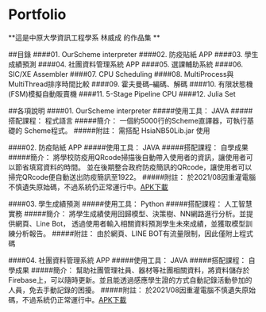 # Portfolio

**這是中原大學資訊工程學系 林威成 的作品集 **

##目錄
####01. OurScheme interpreter
####02. 防疫貼紙 APP
####03. 學生成績預測
####04. 社團資料管理系統 APP
####05. 選課輔助系統
####06. SIC/XE Assembler
####07. CPU Scheduling
####08. MultiProcess與MultiThread排序時間比較
####09. 霍夫曼碼–編碼、解碼
####10. 有限狀態機(FSM)模擬自動販賣機
####11. 5-Stage Pipeline CPU
####12. Julia Set

##各項說明
####01. OurScheme interpreter
#####使用工具：
JAVA
#####搭配課程：
程式語言
#####簡介：
一個約5000行的Scheme直譯器，可執行基礎的 Scheme程式。
#####附註：
需搭配 HsiaNB50Lib.jar 使用

####02. 防疫貼紙 APP
#####使用工具：
JAVA
#####搭配課程：
自學成果
#####簡介：
將學校防疫用QRcode掃描後自動帶入使用者的資訊，讓使用者可以節省填寫資料的時間。
並在後期整合政府防疫簡訊的QRcode，讓使用者可以掃完QRcode便自動送出防疫簡訊至1922。
#####附註：
於2021/08因重灌電腦不慎遺失原始碼，不過系統仍正常運行中。[APK下載](https://drive.google.com/file/d/1tLmMfm7HpIjLDv18qKxZdAAj6NlTSbam/view?usp=sharing "防疫貼紙")

####03. 學生成績預測
#####使用工具：
Python
#####搭配課程：
人工智慧實務
#####簡介：
將學生成績使用回歸模型、決策樹、NN網路進行分析。並提供網頁、Line Bot，
透過使用者輸入相關資料預測學生未來成績，並獲取模型訓練分析報告。
#####附註：
由於網頁、LINE BOT有流量限制，因此僅附上程式碼

####04. 社團資料管理系統 APP
#####使用工具：
JAVA
#####搭配課程：
自學成果
#####簡介：
幫助社團管理社員、器材等社團相關資料，將資料儲存於Firebase上，可以隨時更新。並且能透過感應學生證的方式自動記錄活動參加的人員，免去手動記錄的困擾。
#####附註：
於2021/08因重灌電腦不慎遺失原始碼，不過系統仍正常運行中。[APK下載](https://drive.google.com/file/d/19fb1F1U1tFv1nM0-gcCjLYXLhHS0NRkE/view?usp=sharing "CYPHOTO2.0")
